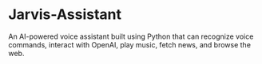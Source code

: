 # Jarvis-Assistant
An AI-powered voice assistant built using Python that can recognize voice commands, interact with OpenAI, play music, fetch news, and browse the web.
